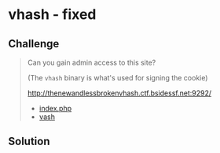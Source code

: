 # vhash - fixed

## Challenge

> Can you gain admin access to this site?
> 
> (The `vhash` binary is what's used for signing the cookie)
> 
> http://thenewandlessbrokenvhash.ctf.bsidessf.net:9292/
> 
> * [index.php](attachments/index.php)
> * [vash](attachments/vhash)

## Solution
